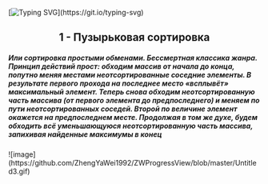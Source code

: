 [![Typing SVG](https://readme-typing-svg.herokuapp.com?color=%2336BCF7&lines=Сортировки+на+языке+Kotlin!)](https://git.io/typing-svg)
<h2 align="center">1 - Пузырьковая сортировка</h2>
<h5 align="left">Или сортировка простыми обменами. Бессмертная классика жанра. Принцип действий прост: обходим массив от начала до конца, попутно меняя местами неотсортированные соседние элементы. В результате первого прохода на последнее место «всплывёт» максимальный элемент. Теперь снова обходим неотсортированную часть массива (от первого элемента до предпоследнего) и меняем по пути неотсортированных соседей. Второй по величине элемент окажется на предпоследнем месте. Продолжая в том же духе, будем обходить всё уменьшающуюся неотсортированную часть массива, запихивая найденные максимумы в конец</h5>
![image](https://github.com/ZhengYaWei1992/ZWProgressView/blob/master/Untitled3.gif)
